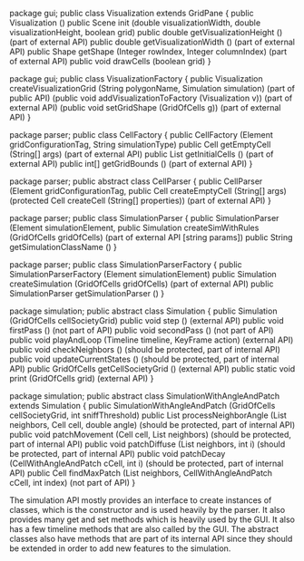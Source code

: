 

package gui;
public class Visualization extends GridPane { 
    public Visualization () 
    public Scene init (double visualizationWidth, double visualizationHeight, boolean grid) 
    public double getVisualizationHeight () (part of external API)
    public double getVisualizationWidth () (part of external API)
    public Shape getShape (Integer rowIndex, Integer columnIndex) (part of external API)
    public void drawCells (boolean grid) 
}

package gui;
public class VisualizationFactory { 
    public Visualization createVisualizationGrid (String polygonName, Simulation simulation) (part of public API)
    (public void addVisualizationToFactory (Visualization v)) (part of external API) 
    (public void setGridShape (GridOfCells g)) (part of external API)
}

package parser;
public class CellFactory { 
    public CellFactory (Element gridConfigurationTag, String simulationType) 
    public Cell getEmptyCell (String[] args) (part of external API)
    public List<Cell> getInitialCells () (part of external API)
    public int[] getGridBounds () (part of external API)
}

package parser;
public abstract class CellParser { 
    public CellParser (Element gridConfigurationTag,
    public Cell createEmptyCell (String[] args) 
    (protected Cell createCell (String[] properties)) (part of external API)
}

package parser;
public class SimulationParser { 
    public SimulationParser (Element simulationElement,
    public Simulation createSimWithRules (GridOfCells gridOfCells) (part of external API [string params])
    public String getSimulationClassName () 
}

package parser;
public class SimulationParserFactory { 
    public SimulationParserFactory (Element simulationElement) 
    public Simulation createSimulation (GridOfCells gridOfCells) (part of external API)
    public SimulationParser getSimulationParser () 
}

package simulation;
public abstract class Simulation { 
    public Simulation (GridOfCells cellSocietyGrid) 
    public void step () (external API)
    public void firstPass () (not part of API)
    public void secondPass () (not part of API)
    public void playAndLoop (Timeline timeline, KeyFrame action) (external API)
    public void checkNeighbors () (should be protected, part of internal API)
    public void updateCurrentStates () (should be protected, part of internal API)
    public GridOfCells getCellSocietyGrid () (external API)
    public static void print (GridOfCells grid) (external API)
}

package simulation;
public abstract class SimulationWithAngleAndPatch extends Simulation { 
    public SimulationWithAngleAndPatch (GridOfCells cellSocietyGrid, int sniffThreshold) 
    public List<Cell> processNeighborAngle (List<Cell> neighbors, Cell cell, double angle)  (should be protected, part of internal API)
    public void patchMovement (Cell cell, List<Cell> neighbors) (should be protected, part of internal API)
    public void patchDiffuse (List<Cell> neighbors, int i)  (should be protected, part of internal API)
    public void patchDecay (CellWithAngleAndPatch cCell, int i)  (should be protected, part of internal API)
    public Cell findMaxPatch (List<Cell> neighbors, CellWithAngleAndPatch cCell, int index)  (not part of API)
}

The simulation API mostly provides an interface to create instances of classes, which is the constructor and is used heavily by the parser. It also provides many get and set methods which is heavily used by the GUI. It also has a few timeline methods that are also called by the GUI. The abstract classes also have methods that are part of its internal API since they should be extended in order to add new features to the simulation.
